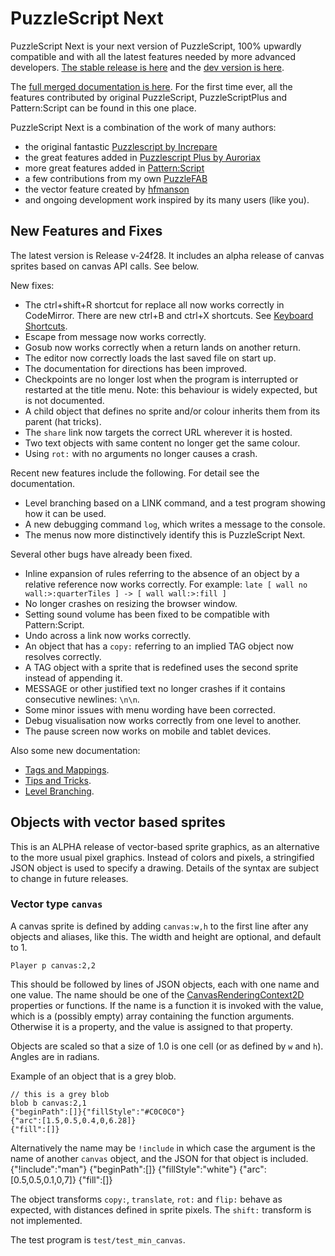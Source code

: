 # PuzzleScript Next

PuzzleScript Next is your next version of PuzzleScript, 100% upwardly compatible and with all the latest features needed by more advanced developers.
[The stable release is here](https://puzzlescriptnext.polyomino.com/) and the [dev version is here](https://david-pfx.github.io/PuzzleScriptNext/src/index.html).

The [full merged documentation is here](https://david-pfx.github.io/PuzzleScriptNext/src/Documentation).
For the first time ever, all the features contributed by original PuzzleScript, PuzzleScriptPlus and Pattern:Script can be found in this one place.

PuzzleScript Next is a combination of the work of many authors:
* the original fantastic [Puzzlescript by Increpare](https://github.com/increpare/PuzzleScript)
* the great features added in [Puzzlescript Plus by Auroriax](https://github.com/Auroriax/PuzzleScriptPlus)
* more great features added in [Pattern:Script](https://clementsparrow.github.io/Pattern-Script)
* a few contributions from my own [PuzzleFAB](https://github.com/david-pfx/PuzzleFAB)
* the vector feature created by [hfmanson](https://github.com/hfmanson/PuzzleScriptNext)
* and ongoing development work inspired by its many users (like you).

## New Features and Fixes
The latest version is Release v-24f28. 
It includes an alpha release of canvas sprites based on canvas API calls.
See below.

New fixes:
* The ctrl+shift+R shortcut for replace all now works correctly in CodeMirror.
There are new ctrl+B and ctrl+X shortcuts.
See [Keyboard Shortcuts](https://david-pfx.github.io/PuzzleScriptNext/src/Documentation/keyboard_shortcuts.html).
* Escape from message now works correctly.
* Gosub now works correctly when a return lands on another return.
* The editor now correctly loads the last saved file on start up.
* The documentation for directions has been improved.
* Checkpoints are no longer lost when the program is interrupted or restarted at the title menu. 
Note: this behaviour is widely expected, but is not documented.
* A child object that defines no sprite and/or colour inherits them from its parent (hat tricks).
* The `share` link now targets the correct URL wherever it is hosted.
* Two text objects with same content no longer get the same colour.
* Using `rot:` with no arguments no longer causes a crash.

Recent new features include the following. For detail see the documentation.
* Level branching based on a LINK command, and a test program showing how it can be used.
* A new debugging command `log`, which writes a message to the console.
* The menus now more distinctively identify this is PuzzleScript Next.

Several other bugs have already been fixed.
* Inline expansion of rules referring to the absence of an object by a relative reference now works correctly.
For example: `late [ wall no wall:>:quarterTiles ] -> [ wall wall:>:fill ]`
* No longer crashes on resizing the browser window.
* Setting sound volume has been fixed to be compatible with Pattern:Script.
* Undo across a link now works correctly.
* An object that has a `copy:` referring to an implied TAG object now resolves correctly.
* A TAG object with a sprite that is redefined uses the second sprite instead of appending it.
* MESSAGE or other justified text no longer crashes if it contains consecutive newlines: `\n\n`.
* Some minor issues with menu wording have been corrected.
* Debug visualisation now works correctly from one level to another.
* The pause screen now works on mobile and tablet devices.

Also some new documentation:
* [Tags and Mappings](https://david-pfx.github.io/PuzzleScriptNext/src/Documentation/tags_and_mappings.html).
* [Tips and Tricks](https://david-pfx.github.io/PuzzleScriptNext/src/Documentation/tips_and_tricks.html).
* [Level Branching](https://david-pfx.github.io/PuzzleScriptNext/src/Documentation/levels.html#branching).

## Objects with vector based sprites
This is an ALPHA release of vector-based sprite graphics, as an alternative to the more usual pixel graphics.
Instead of colors and pixels, a stringified JSON object is used to specify a drawing.
Details of the syntax are subject to change in future releases.

### Vector type `canvas`
A canvas sprite is defined by adding `canvas:w,h` to the first line after any objects and aliases, like this. 
The width and height are optional, and default to 1.

`Player p canvas:2,2`

This should be followed by lines of JSON objects, each with one name and one value. 
The name should be one of the [CanvasRenderingContext2D](https://developer.mozilla.org/en-US/docs/Web/API/CanvasRenderingContext2D) properties or functions. 
If the name is a function it is invoked with the value, which is a (possibly empty) array containing the function arguments.
Otherwise it is a property, and the value is assigned to that property. 

Objects are scaled so that a size of 1.0 is one cell (or as defined by `w` and `h`).
Angles are in radians.

Example of an object that is a grey blob.
```
// this is a grey blob
blob b canvas:2,1
{"beginPath":[]}{"fillStyle":"#C0C0C0"}
{"arc":[1.5,0.5,0.4,0,6.28]}
{"fill":[]}
```

Alternatively the name may be `!include` in which case the argument is the name of another `canvas` object, and the JSON for that object is included.
{"!include":"man"}
{"beginPath":[]}
{"fillStyle":"white"}
{"arc":[0.5,0.5,0.1,0,7]}
{"fill":[]}

The object transforms `copy:`, `translate`, `rot:` and `flip:` behave as expected, with distances defined in sprite pixels.
The `shift:` transform is not implemented.

The test program is `test/test_min_canvas`.

